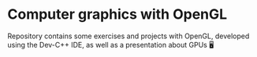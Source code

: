 # Computer graphics with OpenGL
Repository contains some exercises and projects with OpenGL, developed using the Dev-C++ IDE, as well as a presentation about GPUs 🖥️
